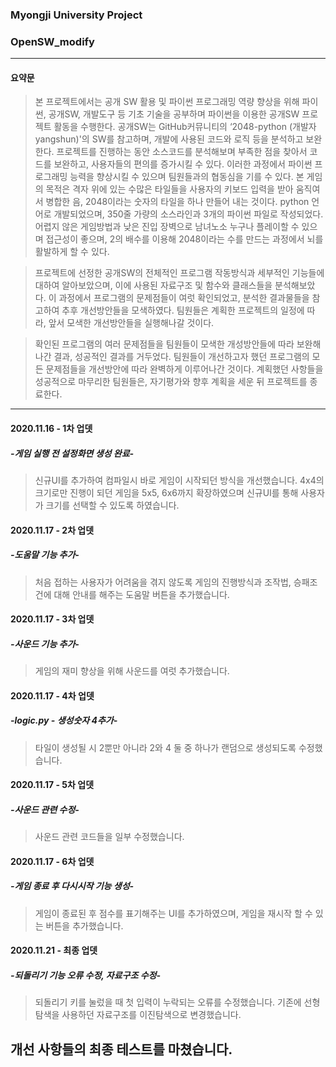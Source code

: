 ### Myongji University Project
### OpenSW_modify
-----------------------------------
#### 요약문
>  본 프로젝트에서는 공개 SW 활용 및 파이썬 프로그래밍 역량 향상을 위해 파이썬, 공개SW, 개발도구 등 기초 기술을 공부하며 파이썬을 이용한 공개SW 프로젝트 활동을 수행한다.
공개SW는 GitHub커뮤니티의 ‘2048-python (개발자 yangshun)'의 SW를 참고하며, 개발에 사용된 코드와 로직 등을 분석하고 보완한다.
 프로젝트를 진행하는 동안 소스코드를 분석해보며 부족한 점을 찾아서 코드를 보완하고, 사용자들의 편의를 증가시킬 수 있다. 이러한 과정에서 파이썬 프로그래밍 능력을 향상시킬 수 있으며 팀원들과의 협동심을 기를 수 있다.
 본 게임의 목적은 격자 위에 있는 수많은 타일들을 사용자의 키보드 입력을 받아 움직여서 병합한 
음, 2048이라는 숫자의 타일을 하나 만들어 내는 것이다. python 언어로 개발되었으며, 350줄 가량의 소스라인과 3개의 파이썬 파일로 작성되었다. 어렵지 않은 게임방법과 낮은 진입 장벽으로 남녀노소 누구나 플레이할 수 있으며 접근성이 좋으며, 2의 배수를 이용해 2048이라는 수를 만드는 과정에서 뇌를 활발하게 할 수 있다.

>프로젝트에 선정한 공개SW의 전체적인 프로그램 작동방식과 세부적인 기능들에 대하여 알아보았으며, 이에 사용된 자료구조 및 함수와 클래스들을 분석해보았다. 이 과정에서 프로그램의 문제점들이 여럿 확인되었고, 분석한 결과물들을 참고하여 추후 개선방안들을 모색하였다. 팀원들은 계획한 프로젝트의 일정에 따라, 앞서 모색한 개선방안들을 실행해나갈 것이다.

>확인된 프로그램의 여러 문제점들을 팀원들이 모색한 개성방안들에 따라 보완해나간 결과, 성공적인 결과를 거두었다. 팀원들이 개선하고자 했던 프로그램의 모든 문제점들을 개선방안에 따라 완벽하게 이루어나간 것이다. 계획했던 사항들을 성공적으로 마무리한 팀원들은, 자기평가와 향후 계획을 세운 뒤 프로젝트를 종료한다.
-----------------------------------
#### 2020.11.16 - 1차 업뎃
##### -게임 실행 전 설정화면 생성 완료-
>신규UI를 추가하여 컴파일시 바로 게임이 시작되던 방식을 개선했습니다.
>4x4의 크기로만 진행이 되던 게임을 5x5, 6x6까지 확장하였으며 신규UI를 통해 사용자가 크기를 선택할 수 있도록 하였습니다.

#### 2020.11.17 - 2차 업뎃
##### -도움말 기능 추가-
>처음 접하는 사용자가 어려움을 겪지 않도록 게임의 진행방식과 조작법, 승패조건에 대해 안내를 해주는 도움말 버튼을 추가했습니다.

#### 2020.11.17 - 3차 업뎃
##### -사운드 기능 추가-
>게임의 재미 향상을 위해 사운드를 여럿 추가했습니다.

#### 2020.11.17 - 4차 업뎃
##### -logic.py - 생성숫자 4추가-
>타일이 생성될 시 2뿐만 아니라 2와 4 둘 중 하나가 랜덤으로 생성되도록 수정했습니다.

#### 2020.11.17 - 5차 업뎃
##### -사운드 관련 수정-
>사운드 관련 코드들을 일부 수정했습니다.

#### 2020.11.17 - 6차 업뎃
##### -게임 종료 후 다시시작 기능 생성-
>게임이 종료된 후 점수를 표기해주는 UI를 추가하였으며,
>게임을 재시작 할 수 있는 버튼을 추가했습니다.

#### 2020.11.21 - 최종 업뎃
##### -되돌리기 기능 오류 수정, 자료구조 수정-
>되돌리기 키를 눌렀을 때 첫 입력이 누락되는 오류를 수정했습니다.
>기존에 선형탐색을 사용하던 자료구조를 이진탐색으로 변경했습니다.

개선 사항들의 최종 테스트를 마쳤습니다.
-------------------------------------------

